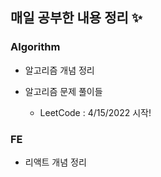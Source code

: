 
## 매일 공부한 내용 정리 ✨


### Algorithm
  - 알고리즘 개념 정리
  - 알고리즘 문제 풀이들
    
    - LeetCode : 4/15/2022 시작!

### FE
  - 리액트 개념 정리
